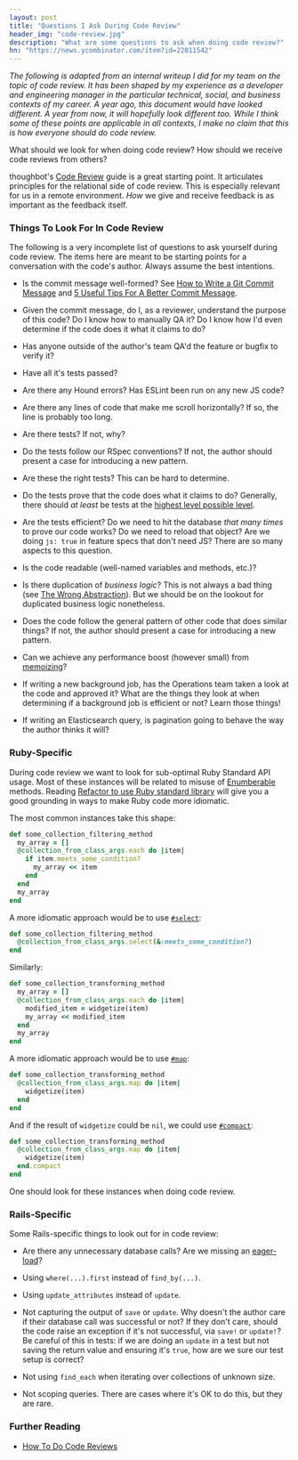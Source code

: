 ```yaml
---
layout: post
title: "Questions I Ask During Code Review"
header_img: "code-review.jpg"
description: "What are some questions to ask when doing code review?"
hn: "https://news.ycombinator.com/item?id=22011542"
---
```


_The following is adapted from an internal writeup I did for my team on the topic of
code review. It has been shaped by my experience as a developer and engineering
manager in the particular technical, social, and business contexts of my career. A year ago,
this document would have looked different. A year from now, it will hopefully look
different too. While I think some of these points are applicable in all contexts, I
make no claim that this is how everyone should do code review._

What should we look for when doing code review? How should we receive code reviews from others?

thoughbot's [Code Review](https://github.com/thoughtbot/guides/blob/master/code-review/README.md) guide is a
great starting point. It articulates principles for the relational side of code review. This
is especially relevant for us in a remote environment. _How_ we give and receive feedback is
as important as the feedback itself.

### Things To Look For In Code Review

The following is a very incomplete list of questions to ask yourself during code review. The
items here are meant to be starting points for a conversation with the code's author. Always
assume the best intentions.

* Is the commit message well-formed? See [How to Write a Git Commit Message](https://chris.beams.io/posts/git-commit/) and [5 Useful Tips For A Better Commit Message](https://robots.thoughtbot.com/5-useful-tips-for-a-better-commit-message).

* Given the commit message, do I, as a reviewer, understand the purpose of this code? Do I know how to manually QA it? Do I know how I'd even determine if the code does it what it claims to do?

* Has anyone outside of the author's team QA'd the feature or bugfix to verify it?

* Have all it's tests passed?

* Are there any Hound errors? Has ESLint been run on any new JS code?

* Are there any lines of code that make me scroll horizontally? If so, the line is probably too long.

* Are there tests? If not, why?

* Do the tests follow our RSpec conventions? If not, the author should present a case for introducing a new pattern.

* Are these the right tests? This can be hard to determine.

* Do the tests prove that the code does what it claims to do? Generally, there should _at least_ be tests at the [highest level possible level](https://robots.thoughtbot.com/testing-from-the-outsidein).

* Are the tests efficient? Do we need to hit the database _that many times_ to prove our code works? Do we need to reload that object? Are we doing `js: true` in feature specs that don't need JS? There are so many aspects to this question.

* Is the code readable (well-named variables and methods, etc.)?

* Is there duplication of _business logic_? This is not always a bad thing (see [The Wrong Abstraction](https://www.sandimetz.com/blog/2016/1/20/the-wrong-abstraction)). But we should be on the lookout for duplicated business logic nonetheless.

* Does the code follow the general pattern of other code that does similar things? If not, the author should present a case for introducing a new pattern.

* Can we achieve any performance boost (however small) from [memoizing](https://www.justinweiss.com/articles/4-simple-memoization-patterns-in-ruby-and-one-gem/)?

* If writing a new background job, has the Operations team taken a look at the code and approved it? What are the things they look at when determining if a background job is efficient or not? Learn those things!

* If writing an Elasticsearch query, is pagination going to behave the way the author thinks it will?

### Ruby-Specific

During code review we want to look for sub-optimal Ruby Standard API usage. Most of
these instances will be related to misuse of [Enumberable](https://ruby-doc.org/core-2.6/Enumerable.html) methods. Reading [Refactor to use Ruby standard library](https://thomasleecopeland.com/2013/09/18/refactor-to-standard-library.html) will give you a good grounding in ways to make Ruby code more idiomatic.

The most common instances take this shape:
```ruby
def some_collection_filtering_method
  my_array = []
  @collection_from_class_args.each do |item|
    if item.meets_some_condition?
      my_array << item
    end
  end
  my_array
end
```
A more idiomatic approach would be to use [`#select`](https://ruby-doc.org/core-2.6/Enumerable.html#method-i-select):
```ruby
def some_collection_filtering_method
  @collection_from_class_args.select(&:meets_some_condition?)
end
```

Similarly:
```ruby
def some_collection_transforming_method
  my_array = []
  @collection_from_class_args.each do |item|
    modified_item = widgetize(item)
    my_array << modified_item
  end
  my_array
end
```
A more idiomatic approach would be to use [`#map`](https://ruby-doc.org/core-2.6/Enumerable.html#method-i-map):
```ruby
def some_collection_transforming_method
  @collection_from_class_args.map do |item|
    widgetize(item)
  end
end
```
And if the result of `widgetize` could be `nil`, we could use [`#compact`](https://ruby-doc.org/core-2.6/Array.html#method-i-compact):
```ruby
def some_collection_transforming_method
  @collection_from_class_args.map do |item|
    widgetize(item)
  end.compact
end
```
One should look for these instances when doing code review.

### Rails-Specific
Some Rails-specific things to look out for in code review:

* Are there any unnecessary database calls? Are we missing an [eager-load](https://guides.rubyonrails.org/active_record_querying.html#eager-loading-associations)?

* Using `where(...).first` instead of `find_by(...)`.

* Using `update_attributes` instead of `update`.

* Not capturing the output of `save` or `update`. Why doesn't the author care if their database call was successful or not? If they don't care, should the code raise an exception if it's not successful, via `save!` or `update!`? Be careful of this in tests: if we are doing an `update` in a test but not saving the return value and ensuring it's `true`, how are we sure our test setup is correct?

* Not using `find_each` when iterating over collections of unknown size.

* Not scoping queries. There are cases where it's OK to do this, but they are rare.

### Further Reading
* [How To Do Code Reviews](https://www.notion.so/How-to-do-Code-Reviews-1c33cbf7597a4d61aeb3905b86844baf)
